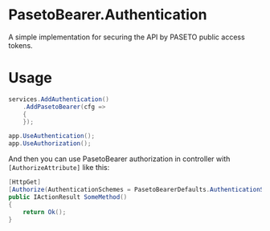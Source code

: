 # PasetoBearer.Authentication
A simple implementation for securing the API by PASETO public access tokens.

# Usage

```cs
services.AddAuthentication()
    .AddPasetoBearer(cfg =>
    {
    });

app.UseAuthentication();
app.UseAuthorization();
```


And then you can use PasetoBearer authorization in controller with ```[AuthorizeAttribute]``` like this:

```cs
[HttpGet]
[Authorize(AuthenticationSchemes = PasetoBearerDefaults.AuthenticationScheme)]
public IActionResult SomeMethod()
{
    return Ok();
}
```
